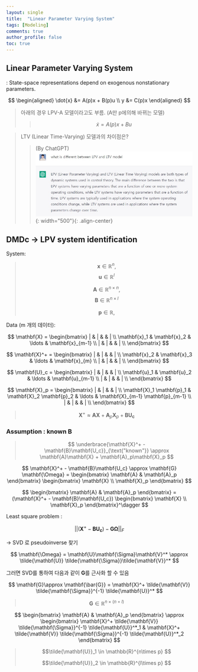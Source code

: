 ```yaml
---
layout: single
title:  "Linear Parameter Varying System"
tags: [Modeling]
comments: true
author_profile: false
toc: true
---
```




## Linear Parameter Varying System

: State-space representations depend on exogenous nonstationary parameters.

$$
\begin{aligned}
\dot{x} &= A(p)x + B(p)u \\
y &= C(p)x
\end{aligned}
$$


> 아래의 경우 LPV-A 모델이라고도 부름. (A만 p에의해 바뀌는 모델) 
> > $$
\dot{x} = A(p)x + Bu 
$$


> LTV (Linear Time-Varying) 모델과의 차이점은?
>> (By ChatGPT)
![title](/fig/chatGPT.jpg){: width="500"}{: .align-center}



## DMDc &rarr; LPV system identification

System:

>$$ \mathbf{x} \in \mathbb{R}^n, $$ 
>$$ \mathbf{u} \in \mathbb{R}^l $$ 
>
>$$ \mathbf{A} \in \mathbb{R}^{n\times n}, $$
>$$ \mathbf{B} \in \mathbb{R}^{n\times l} $$
>
>$$ \mathbf{p} \in \mathbb{R}, $$ 

Data (m 개의 데이터):

$$
\mathbf{X} = 
\begin{bmatrix}
| & | &  & | \\
\mathbf{x}_1 & \mathbf{x}_2 & \ldots & \mathbf{x}_{m-1} \\
| & | &  & | \\
\end{bmatrix}
$$

$$
\mathbf{X}^+ = 
\begin{bmatrix}
| & | &  & | \\
\mathbf{x}_2 & \mathbf{x}_3 & \ldots & \mathbf{x}_{m} \\
| & | &  & | \\
\end{bmatrix}
$$

$$
\mathbf{U}_c = 
\begin{bmatrix}
| & | &  & | \\
\mathbf{u}_1 & \mathbf{u}_2 & \ldots & \mathbf{u}_{m-1} \\
| & | &  & | \\
\end{bmatrix}
$$

$$
\mathbf{X}_p = 
\begin{bmatrix}
| & | &  & | \\
\mathbf{X}_1 \mathbf{p}_1 & \mathbf{X}_2 \mathbf{p}_2 & \ldots & \mathbf{X}_{m-1} \mathbf{p}_{m-1} \\
| & | &  & | \\
\end{bmatrix}
$$

>
> $$ \mathbf{X}^+\approx \mathbf{A}\mathbf{X} + \mathbf{A}_p\mathbf{X}_p + \mathbf{B}\mathbf{U_c} $$
>


### Assumption : known $\mathbf{B}$

>
> $$ \underbrace{\mathbf{X}^+ - \mathbf{B}\mathbf{U_c}}_{\text{"known"}} \approx \mathbf{A}\mathbf{X} + \mathbf{A}_p\mathbf{X}_p  $$

$$ 
\mathbf{X}^+  - \mathbf{B}\mathbf{U_c}
\approx 
\mathbf{G} \mathbf{\Omega} = \begin{bmatrix}
\mathbf{A} & \mathbf{A}_p \end{bmatrix}
\begin{bmatrix}
\mathbf{X} \\ \mathbf{X}_p
\end{bmatrix}
$$


$$ 
\begin{bmatrix}
\mathbf{A} & \mathbf{A}_p
\end{bmatrix} = 
(\mathbf{X}^+  - \mathbf{B}\mathbf{U_c}) \begin{bmatrix}
\mathbf{X} \\ \mathbf{X}_p
\end{bmatrix}^\dagger
$$



Least square problem : 

$$
||(\mathbf{X}^+  - \mathbf{B}\mathbf{U_c})- \mathbf{G}\mathbf{\Omega}||_F
$$

&rarr; SVD 로 pseudoinverse 찾기

$$
\mathbf{\Omega} = \mathbf{U}\mathbf{\Sigma}\mathbf{V}^* \approx \tilde{\mathbf{U}} \tilde{\mathbf{\Sigma}}\tilde{\mathbf{V}}^* 
$$

그러면 SVD를 통하여 다음과 같이 $\mathbf{G}$를 근사화 할 수 있음

$$
\mathbf{G}\approx \mathbf{\bar{G}} = \mathbf{X}^+
\tilde{\mathbf{V}} \tilde{\mathbf{\Sigma}}^{-1} \tilde{\mathbf{U}}^*
$$

> $$\mathbf{G} \in \mathbb{R}^{n\times (n+l)} $$

$$
\begin{bmatrix}
\mathbf{A} & \mathbf{A}_p
\end{bmatrix}
\approx
\begin{bmatrix}
\mathbf{X}^+
\tilde{\mathbf{V}} \tilde{\mathbf{\Sigma}}^{-1} \tilde{\mathbf{U}}^*_1
& 
\mathbf{X}^+
\tilde{\mathbf{V}} \tilde{\mathbf{\Sigma}}^{-1} \tilde{\mathbf{U}}^*_2
\end{bmatrix}
$$

> $$\tilde{\mathbf{U}}_1 \in \mathbb{R}^{n\times p} $$
> 
> $$\tilde{\mathbf{U}}_2 \in \mathbb{R}^{l\times p} $$

